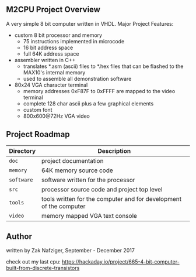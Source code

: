## M2CPU Project Overview

A very simple 8 bit computer written in VHDL. Major Project Features:

- custom 8 bit processor and memory
	- 75 instructions implemented in microcode 
	- 16 bit address space
	- full 64K address space
- assembler written in C++
	- translates *.asm (ascii) files to *.hex files that can be flashed to the 	MAX10's internal memory
	- used to assemble all demonstration software
- 80x24 VGA character terminal
	- memory addresses 0xF87F to 0xFFFF are mapped to the video terminal
	- complete 128 char ascii plus a few graphical elements
	- custom font
	- 800x600@72Hz VGA video

## Project Roadmap
|Directory|Description|
|---|---|
|`doc`|project documentation|
|`memory`|64K memory source code|
|`software`|software written for the processor|
|`src`|processor source code and project top level|
|`tools`|tools written for the computer and for development of the computer|
|`video`|memory mapped VGA text console|

## Author
written by Zak Nafziger, September - December 2017

check out my last cpu: https://hackaday.io/project/665-4-bit-computer-built-from-discrete-transistors

